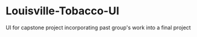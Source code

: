 # Louisville-Tobacco-UI
UI for capstone project incorporating past group's work into a final project
